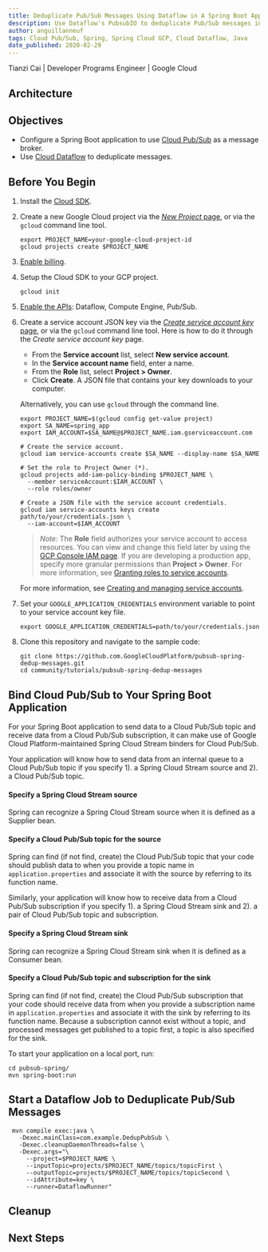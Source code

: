 ```yaml
---
title: Deduplicate Pub/Sub Messages Using Dataflow in A Spring Boot Application
description: Use Dataflow's PubsubIO to deduplicate Pub/Sub messages in a Spring Boot application
author: anguillanneuf
tags: Cloud Pub/Sub, Spring, Spring Cloud GCP, Cloud Dataflow, Java
date_published: 2020-02-29
---
```



Tianzi Cai | Developer Programs Engineer | Google Cloud


## Architecture

## Objectives
- Configure a Spring Boot application to use [Cloud Pub/Sub] as a message broker.
- Use [Cloud Dataflow] to deduplicate messages.

## Before You Begin

1. Install the [Cloud SDK].

1. Create a new Google Cloud project via the
   [*New Project* page],
   or via the `gcloud` command line tool.

   ```shell script
   export PROJECT_NAME=your-google-cloud-project-id
   gcloud projects create $PROJECT_NAME
   ```

1. [Enable billing].

1. Setup the Cloud SDK to your GCP project.

   ```shell script
   gcloud init
   ```

1. [Enable the APIs](https://console.cloud.google.com/flows/enableapi?apiid=dataflow,compute_component,pubsub): Dataflow, Compute Engine, Pub/Sub.

1. Create a service account JSON key via the
   [*Create service account key* page],
   or via the `gcloud` command line tool.
   Here is how to do it through the *Create service account key* page.

   * From the **Service account** list, select **New service account**.
   * In the **Service account name** field, enter a name.
   * From the **Role** list, select **Project > Owner**.
   * Click **Create**. A JSON file that contains your key downloads to your computer.

   Alternatively, you can use `gcloud` through the command line.

   ```shell script
   export PROJECT_NAME=$(gcloud config get-value project)
   export SA_NAME=spring_app
   export IAM_ACCOUNT=$SA_NAME@$PROJECT_NAME.iam.gserviceaccount.com

   # Create the service account.
   gcloud iam service-accounts create $SA_NAME --display-name $SA_NAME

   # Set the role to Project Owner (*).
   gcloud projects add-iam-policy-binding $PROJECT_NAME \
     --member serviceAccount:$IAM_ACCOUNT \
     --role roles/owner

   # Create a JSON file with the service account credentials.
   gcloud iam service-accounts keys create path/to/your/credentials.json \
     --iam-account=$IAM_ACCOUNT
   ```

   > *Note:* The **Role** field authorizes your service account to access resources.
   > You can view and change this field later by using the
   > [GCP Console IAM page].
   > If you are developing a production app, specify more granular permissions than **Project > Owner**.
   > For more information, see
   > [Granting roles to service accounts].

   For more information, see
   [Creating and managing service accounts].

1. Set your `GOOGLE_APPLICATION_CREDENTIALS` environment variable to point to your service account key file.

   ```shell script
   export GOOGLE_APPLICATION_CREDENTIALS=path/to/your/credentials.json
   ```

1. Clone this repository and navigate to the sample code:

   ```shell script
   git clone https://github.com.GoogleCloudPlatform/pubsub-spring-dedup-messages.git
   cd community/tutorials/pubsub-spring-dedup-messages
   ```

## Bind Cloud Pub/Sub to Your Spring Boot Application

For your Spring Boot application to send data to a Cloud Pub/Sub topic and receive data from a Cloud Pub/Sub subscription, it can make use of Google Cloud Platform-maintained Spring Cloud Stream binders for Cloud Pub/Sub.

Your application will know how to send data from an internal queue to a Cloud Pub/Sub topic if you specify 1). a Spring Cloud Stream source and 2). a Cloud Pub/Sub topic.

#### Specify a Spring Cloud Stream source
Spring can recognize a Spring Cloud Stream source when it is defined as a Supplier bean.

[embedmd]:# (pubsub-spring/src/main/java/com/google/example/App.java /.*@Bean Supplier.*/ /}/)

#### Specify a Cloud Pub/Sub topic for the source
Spring can find (if not find, create) the Cloud Pub/Sub topic that your code should publish data to when you provide a topic name in `application.properties` and associate it with the source by referring to its function name.

[embedmd]:# (pubsub-spring/src/main/java/resources/application.properties /# Data going to Cloud Pub/Sub/ /topicToDataflow/)

Similarly, your application will know how to receive data from a Cloud Pub/Sub subscription if you specify 1). a Spring Cloud Stream sink and 2). a pair of Cloud Pub/Sub topic and subscription.

#### Specify a Spring Cloud Stream sink
Spring can recognize a Spring Cloud Stream sink when it is defined as a Consumer bean.

[embedmd]:# (pubsub-spring/src/main/java/com/google/example/App.java /.*@Bean Consumer.*/ /}/)

#### Specify a Cloud Pub/Sub topic and subscription for the sink
Spring can find (if not find, create) the Cloud Pub/Sub subscription that your code should receive data from when you provide a subscription name in `application.properties` and associate it with the sink by referring to its function name. Because a subscription cannot exist without a topic, and processed messages get published to a topic first, a topic is also specified for the sink.

[embedmd]:# (pubsub-spring/src/main/java/resources/application.properties /# Data coming from Cloud Pub/Sub/ /subscriptionFromDataflow/)

To start your application on a local port, run: 

```shell script
cd pubsub-spring/
mvn spring-boot:run
```

## Start a Dataflow Job to Deduplicate Pub/Sub Messages

```shell script
 mvn compile exec:java \
   -Dexec.mainClass=com.example.DedupPubSub \
   -Dexec.cleanupDaemonThreads=false \
   -Dexec.args="\
     --project=$PROJECT_NAME \
     --inputTopic=projects/$PROJECT_NAME/topics/topicFirst \
     --outputTopic=projects/$PROJECT_NAME/topics/topicSecond \
     --idAttribute=key \
     --runner=DataflowRunner"
```

## Cleanup

## Next Steps

[Cloud Pub/Sub]: https://cloud.google.com/pubsub/docs/
[Cloud Dataflow]: https://cloud.google.com/dataflow/docs/
[Cloud SDK]: https://cloud.google.com/sdk/docs/
[Cloud Shell]: https://console.cloud.google.com/cloudshell/editor/
[*New Project* page]: https://console.cloud.google.com/projectcreate
[Enable billing]: https://cloud.google.com/billing/docs/how-to/modify-project/
[*Create service account key* page]: https://console.cloud.google.com/apis/credentials/serviceaccountkey/
[GCP Console IAM page]: https://console.cloud.google.com/iam-admin/iam/
[Granting roles to service accounts]: https://cloud.google.com/iam/docs/granting-roles-to-service-accounts/
[Creating and managing service accounts]: https://cloud.google.com/iam/docs/creating-managing-service-accounts/